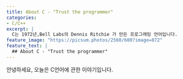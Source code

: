 ```yaml
---
title: About C - "Trust the programmer"
categories:
- C/C++
excerpt: |
  C는 1972년,Bell Labs의 Dennis Ritchie 가 만든 프로그래밍 언어입니다.
feature_image: "https://picsum.photos/2560/600?image=872"
feature_text: |
  ## About C - "Trust the programmer"
---
```


안녕하세요, 오늘은 C언어에 관한 이야기입니다.
